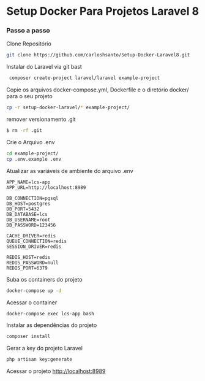 # Setup Docker Para Projetos Laravel 8


### Passo a passo
Clone Repositório
```sh
git clone https://github.com/carloshsanto/Setup-Docker-Laravel8.git
```


Instalar do Laravel via git bast
```sh
 composer create-project laravel/laravel example-project
```


Copie os arquivos docker-compose.yml, Dockerfile e o diretório docker/ para o seu projeto
```sh
cp -r setup-docker-laravel/* example-project/
```


remover versionamento .git
```sh
$ rm -rf .git
```


Crie o Arquivo .env
```sh
cd example-project/
cp .env.example .env
```


Atualizar as variáveis de ambiente do arquivo .env
```dosini
APP_NAME=lcs-app
APP_URL=http://localhost:8989

DB_CONNECTION=pgsql
DB_HOST=postgres
DB_PORT=5432
DB_DATABASE=lcs
DB_USERNAME=root
DB_PASSWORD=123456

CACHE_DRIVER=redis
QUEUE_CONNECTION=redis
SESSION_DRIVER=redis

REDIS_HOST=redis
REDIS_PASSWORD=null
REDIS_PORT=6379
```


Suba os containers do projeto
```sh
docker-compose up -d
```


Acessar o container
```sh
docker-compose exec lcs-app bash
```


Instalar as dependências do projeto
```sh
composer install
```


Gerar a key do projeto Laravel
```sh
php artisan key:generate
```


Acessar o projeto
[http://localhost:8989](http://localhost:8989)
